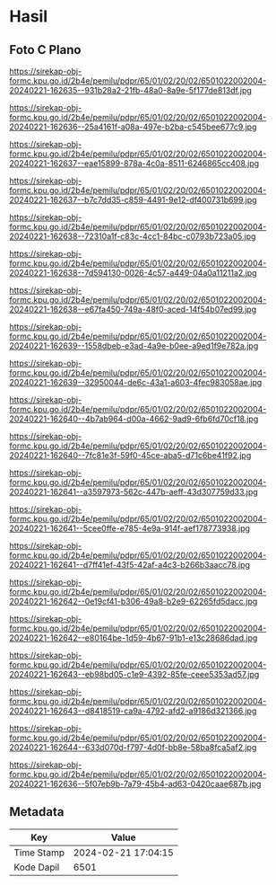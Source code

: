 # Hasil

## Foto C Plano

https://sirekap-obj-formc.kpu.go.id/2b4e/pemilu/pdpr/65/01/02/20/02/6501022002004-20240221-162635--931b28a2-21fb-48a0-8a9e-5f177de813df.jpg

https://sirekap-obj-formc.kpu.go.id/2b4e/pemilu/pdpr/65/01/02/20/02/6501022002004-20240221-162636--25a4161f-a08a-497e-b2ba-c545bee677c9.jpg

https://sirekap-obj-formc.kpu.go.id/2b4e/pemilu/pdpr/65/01/02/20/02/6501022002004-20240221-162637--eae15899-878a-4c0a-8511-6246865cc408.jpg

https://sirekap-obj-formc.kpu.go.id/2b4e/pemilu/pdpr/65/01/02/20/02/6501022002004-20240221-162637--b7c7dd35-c859-4491-9e12-df400731b699.jpg

https://sirekap-obj-formc.kpu.go.id/2b4e/pemilu/pdpr/65/01/02/20/02/6501022002004-20240221-162638--72310a1f-c83c-4cc1-84bc-c0793b723a05.jpg

https://sirekap-obj-formc.kpu.go.id/2b4e/pemilu/pdpr/65/01/02/20/02/6501022002004-20240221-162638--7d594130-0026-4c57-a449-04a0a11211a2.jpg

https://sirekap-obj-formc.kpu.go.id/2b4e/pemilu/pdpr/65/01/02/20/02/6501022002004-20240221-162638--e67fa450-749a-48f0-aced-14f54b07ed99.jpg

https://sirekap-obj-formc.kpu.go.id/2b4e/pemilu/pdpr/65/01/02/20/02/6501022002004-20240221-162639--1558dbeb-e3ad-4a9e-b0ee-a9ed1f9e782a.jpg

https://sirekap-obj-formc.kpu.go.id/2b4e/pemilu/pdpr/65/01/02/20/02/6501022002004-20240221-162639--32950044-de6c-43a1-a603-4fec983058ae.jpg

https://sirekap-obj-formc.kpu.go.id/2b4e/pemilu/pdpr/65/01/02/20/02/6501022002004-20240221-162640--4b7ab964-d00a-4662-9ad9-6fb6fd70cf18.jpg

https://sirekap-obj-formc.kpu.go.id/2b4e/pemilu/pdpr/65/01/02/20/02/6501022002004-20240221-162640--7fc81e3f-59f0-45ce-aba5-d71c6be41f92.jpg

https://sirekap-obj-formc.kpu.go.id/2b4e/pemilu/pdpr/65/01/02/20/02/6501022002004-20240221-162641--a3597973-562c-447b-aeff-43d307759d33.jpg

https://sirekap-obj-formc.kpu.go.id/2b4e/pemilu/pdpr/65/01/02/20/02/6501022002004-20240221-162641--5cee0ffe-e785-4e9a-914f-aef178773938.jpg

https://sirekap-obj-formc.kpu.go.id/2b4e/pemilu/pdpr/65/01/02/20/02/6501022002004-20240221-162641--d7ff41ef-43f5-42af-a4c3-b266b3aacc78.jpg

https://sirekap-obj-formc.kpu.go.id/2b4e/pemilu/pdpr/65/01/02/20/02/6501022002004-20240221-162642--0e19cf41-b306-49a8-b2e9-62265fd5dacc.jpg

https://sirekap-obj-formc.kpu.go.id/2b4e/pemilu/pdpr/65/01/02/20/02/6501022002004-20240221-162642--e80164be-1d59-4b67-91b1-e13c28686dad.jpg

https://sirekap-obj-formc.kpu.go.id/2b4e/pemilu/pdpr/65/01/02/20/02/6501022002004-20240221-162643--eb98bd05-c1e9-4392-85fe-ceee5353ad57.jpg

https://sirekap-obj-formc.kpu.go.id/2b4e/pemilu/pdpr/65/01/02/20/02/6501022002004-20240221-162643--d8418519-ca9a-4792-afd2-a9186d321366.jpg

https://sirekap-obj-formc.kpu.go.id/2b4e/pemilu/pdpr/65/01/02/20/02/6501022002004-20240221-162644--633d070d-f797-4d0f-bb8e-58ba8fca5af2.jpg

https://sirekap-obj-formc.kpu.go.id/2b4e/pemilu/pdpr/65/01/02/20/02/6501022002004-20240221-162636--5f07eb9b-7a79-45b4-ad63-0420caae687b.jpg


## Metadata

| Key        | Value               |
| ---------- | ------------------- |
| Time Stamp | 2024-02-21 17:04:15 |
| Kode Dapil | 6501                |



